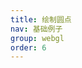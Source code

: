 ```yaml
---
title: 绘制圆点
nav: 基础例子
group: webgl
order: 6
---
```


<code src="../examples/demo06/index.jsx"></code>
